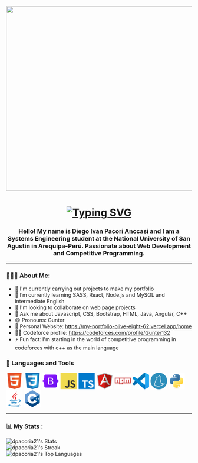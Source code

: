 <div id="header" align="center">
    <img src="https://i.ibb.co/RTw61q0/gunter.png" width="1200px" height="500px">
    <h1>
     <a href="https://git.io/typing-svg"><img src="https://readme-typing-svg.herokuapp.com?font=Fira+Code&weight=600&pause=1000&color=F7AA00&center=true&width=500&lines=Hi+%F0%9F%91%8B%2C+I'm+Diego;I'm+a+Front-End+Developer;And+I+like+Competitive+Programming" alt="Typing SVG" /></a>
    </h1>
    <h3 align="center">Hello! My name is <strong>Diego Ivan Pacori Anccasi</strong> and I am a Systems Engineering student at the National University of San Agustin in Arequipa-Perú. Passionate about Web Development and Competitive Programming.</h3>
</div>

<div id="badges" align="center">

</div>

---

### 👨🏽‍💻 About Me:

- 🔭 I'm currently carrying out projects to make my portfolio
- 🌱 I’m currently learning SASS, React, Node.js and MySQL and intermediate English
- 👯 I'm looking to collaborate on web page projects
- 💬 Ask me about Javascript, CSS, Bootstrap, HTML, Java, Angular, C++
- 😄 Pronouns: Gunter
- 📖 Personal Website: https://my-portfolio-olive-eight-62.vercel.app/home
- 🏋️‍♂️ Codeforce profile: https://codeforces.com/profile/Gunter132
- ⚡ Fun fact: I'm starting in the world of competitive programming in codeforces with c++ as the main language

<div align="left">
    <h3>🔨 Languages and Tools</h3>
    <img src="https://github.com/devicons/devicon/blob/master/icons/html5/html5-original.svg" title="HTML" alt="html" width="45px">
    <img src="https://github.com/devicons/devicon/blob/master/icons/css3/css3-original.svg" title="CSS" alt="css" width="45px">
    <img src="https://github.com/devicons/devicon/blob/master/icons/bootstrap/bootstrap-original.svg" title="Bootstrap" alt="bootstrap" width="45px">
    <img src="https://github.com/devicons/devicon/blob/master/icons/javascript/javascript-original.svg" title="Javascript" alt="javascript" width="45px">
    <img src="https://github.com/devicons/devicon/blob/master/icons/typescript/typescript-original.svg" title="TypeScript" alt="typescript" width="45px">
    <img src="https://github.com/devicons/devicon/blob/master/icons/angularjs/angularjs-original.svg" title="Angular" alt="angular" width="45px">
    <img src="https://github.com/devicons/devicon/blob/master/icons/npm/npm-original-wordmark.svg" title="NPM" alt="npm" width="45px">
    <img src="https://github.com/devicons/devicon/blob/master/icons/vscode/vscode-original.svg" title="VSCODE" alt="vscode" width="45px">
    <img src="https://github.com/devicons/devicon/blob/master/icons/yarn/yarn-original.svg" title="Yarn" alt="yarn" width="45px">
    <img src="https://github.com/devicons/devicon/blob/master/icons/python/python-original.svg" title="Python" alt="python" width="45px">
    <img src="https://github.com/devicons/devicon/blob/master/icons/java/java-original.svg" title="Java" alt="java" width="45px">
    <img src="https://github.com/devicons/devicon/blob/master/icons/cplusplus/cplusplus-original.svg" title="C++" alt="c++" width="45px">
</div>

---

### 📊 My Stats :

![dpacoria21's Stats](https://github-readme-stats.vercel.app/api?username=dpacoria21&theme=dark&show_icons=true&hide_border=true&count_private=true)
<br>
![dpacoria21's Streak](https://github-readme-streak-stats.herokuapp.com/?user=dpacoria21&theme=dark&hide_border=true)
<br>
![dpacoria21's Top Languages](https://github-readme-stats.vercel.app/api/top-langs/?username=dpacoria21&theme=dark&show_icons=true&hide_border=true&layout=compact)



